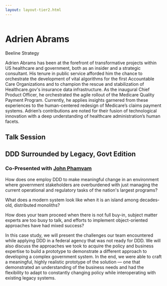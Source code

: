 ```yaml
---
layout: layout-tier2.html
---
```

<div class="container section featured-speaker">
   <div class="row">
     <div class="col-xs-12 col-sm-2 new-img-container">
       <img class="new-speaker-page-img adrien-abrams" />
       </div>
     <div class="col-xs-12 col-sm-10 copy-container">
       <h1 class="speaker-header">Adrien Abrams</h1>
       <span class="speaker-subtitle">Beeline Strategy</span>
       <p></p>
       <p>Adrien Abrams has been at the forefront of transformative projects within US healthcare and government, both as an insider and a strategic consultant. His tenure in public service afforded him the chance to orchestrate the development of vital algorithms for the first Accountable Care Organizations and to champion the rescue and stabilization of Healthcare.gov's insurance data infrastructure. As the inaugural Chief Product Officer, he orchestrated the agile rollout of the Medicare Quality Payment Program. Currently, he applies insights garnered from these experiences to the human-centered redesign of Medicare’s claims payment systems. Adrien’s contributions are noted for their fusion of technological innovation with a deep understanding of healthcare administration’s human facets.</p>
       <h2>Talk Session</h2>
        <h2 class="gold">DDD Surrounded by Legacy, Govt Edition</h2>
         <h3>Co-Presented with <a href="john-phamvan.html">John Phamvam</a></h3>
       <p>How does one employ DDD to make meaningful change in an environment where government stakeholders are overburdened with just managing the current operational and regulatory tasks of the nation's largest programs?
        <p>What does a modern system look like when it is an island among decades-old, distributed monoliths?</p>
        <p>How does your team proceed when there is not full buy-in, subject matter experts are too busy to talk, and efforts to implement object-oriented approaches have had mixed success?</p> 
        <p>In this case study, we will present the challenges our team encountered while applying DDD in a federal agency that was not ready for DDD. We will also discuss the approaches we took to acquire the policy and business expertise to build a prototype to demonstrate a different approach to developing a complex government system. In the end, we were able to craft a meaningful, highly realistic prototype of the solution — one that demonstrated an understanding of the business needs and had the flexibility to adapt to constantly changing policy while interoperating with existing legacy systems.</p>
     </div>
   </div>
 </div>